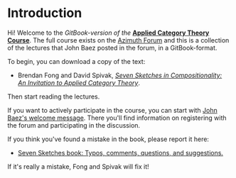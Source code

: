 # Introduction
Hi! Welcome to the *GitBook-version of the*  **[Applied Category Theory Course](https://johncarlosbaez.wordpress.com/2018/03/26/seven-sketches-in-compositionality/)**. The full course exists on the [Azimuth Forum](https://forum.azimuthproject.org/categories/applied-category-theory-course) and this is a collection of the lectures that John Baez posted in the forum, in a GitBook-format.

To begin, you can download a copy of the text:

* Brendan Fong and David Spivak, _[Seven Sketches in Compositionality: An Invitation to Applied Category Theory](http://math.mit.edu/~dspivak/teaching/sp18/7Sketches.pdf)_. 

Then start reading the lectures.

If you want to actively participate in the course, you can start with
[John Baez's welcome
message](https://forum.azimuthproject.org/discussion/1717/welcome-to-the-applied-category-theory-course/p1). There
you'll find information on registering with the forum and
participating in the discussion.

If you think you've found a mistake in the book, please report it
here:

* [Seven Sketches book: Typos, comments, questions, and suggestions.](https://docs.google.com/document/d/160G9OFcP5DWT8Stn7TxdVx83DJnnf7d5GML0_FOD5Wg/edit)

If it's really a mistake, Fong and Spivak will fix it!
